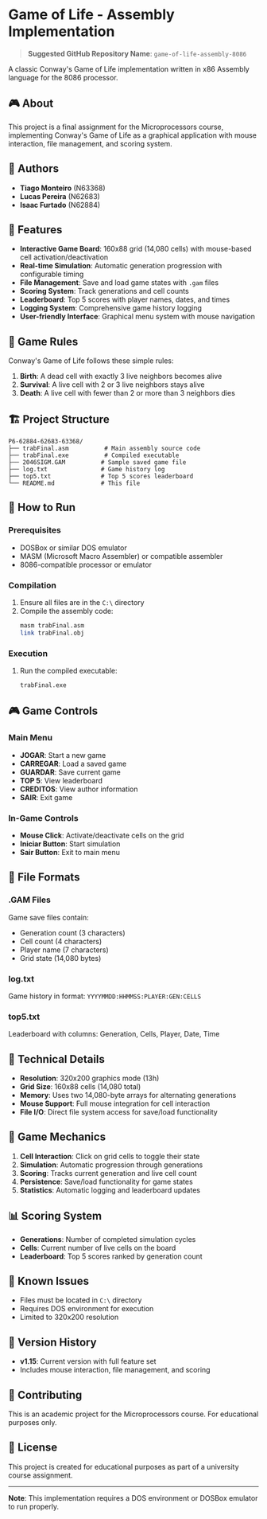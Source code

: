 # Game of Life - Assembly Implementation

> **Suggested GitHub Repository Name**: `game-of-life-assembly-8086`

A classic Conway's Game of Life implementation written in x86 Assembly language for the 8086 processor.

## 🎮 About

This project is a final assignment for the Microprocessors course, implementing Conway's Game of Life as a graphical application with mouse interaction, file management, and scoring system.

## 👥 Authors

- **Tiago Monteiro** (N63368)
- **Lucas Pereira** (N62683) 
- **Isaac Furtado** (N62884)

## 🎯 Features

- **Interactive Game Board**: 160x88 grid (14,080 cells) with mouse-based cell activation/deactivation
- **Real-time Simulation**: Automatic generation progression with configurable timing
- **File Management**: Save and load game states with `.gam` files
- **Scoring System**: Track generations and cell counts
- **Leaderboard**: Top 5 scores with player names, dates, and times
- **Logging System**: Comprehensive game history logging
- **User-friendly Interface**: Graphical menu system with mouse navigation

## 🎲 Game Rules

Conway's Game of Life follows these simple rules:

1. **Birth**: A dead cell with exactly 3 live neighbors becomes alive
2. **Survival**: A live cell with 2 or 3 live neighbors stays alive
3. **Death**: A live cell with fewer than 2 or more than 3 neighbors dies

## 🏗️ Project Structure

```
P6-62884-62683-63368/
├── trabFinal.asm          # Main assembly source code
├── trabFinal.exe          # Compiled executable
├── 2046SIGM.GAM          # Sample saved game file
├── log.txt               # Game history log
├── top5.txt              # Top 5 scores leaderboard
└── README.md             # This file
```

## 🚀 How to Run

### Prerequisites

- DOSBox or similar DOS emulator
- MASM (Microsoft Macro Assembler) or compatible assembler
- 8086-compatible processor or emulator

### Compilation

1. Ensure all files are in the `C:\` directory
2. Compile the assembly code:
   ```bash
   masm trabFinal.asm
   link trabFinal.obj
   ```

### Execution

1. Run the compiled executable:
   ```bash
   trabFinal.exe
   ```

## 🎮 Game Controls

### Main Menu
- **JOGAR**: Start a new game
- **CARREGAR**: Load a saved game
- **GUARDAR**: Save current game
- **TOP 5**: View leaderboard
- **CREDITOS**: View author information
- **SAIR**: Exit game

### In-Game Controls
- **Mouse Click**: Activate/deactivate cells on the grid
- **Iniciar Button**: Start simulation
- **Sair Button**: Exit to main menu

## 📁 File Formats

### .GAM Files
Game save files contain:
- Generation count (3 characters)
- Cell count (4 characters)
- Player name (7 characters)
- Grid state (14,080 bytes)

### log.txt
Game history in format: `YYYYMMDD:HHMMSS:PLAYER:GEN:CELLS`

### top5.txt
Leaderboard with columns: Generation, Cells, Player, Date, Time

## 🔧 Technical Details

- **Resolution**: 320x200 graphics mode (13h)
- **Grid Size**: 160x88 cells (14,080 total)
- **Memory**: Uses two 14,080-byte arrays for alternating generations
- **Mouse Support**: Full mouse integration for cell interaction
- **File I/O**: Direct file system access for save/load functionality

## 🎯 Game Mechanics

1. **Cell Interaction**: Click on grid cells to toggle their state
2. **Simulation**: Automatic progression through generations
3. **Scoring**: Tracks current generation and live cell count
4. **Persistence**: Save/load functionality for game states
5. **Statistics**: Automatic logging and leaderboard updates

## 📊 Scoring System

- **Generations**: Number of completed simulation cycles
- **Cells**: Current number of live cells on the board
- **Leaderboard**: Top 5 scores ranked by generation count

## 🐛 Known Issues

- Files must be located in `C:\` directory
- Requires DOS environment for execution
- Limited to 320x200 resolution

## 📝 Version History

- **v1.15**: Current version with full feature set
- Includes mouse interaction, file management, and scoring

## 🤝 Contributing

This is an academic project for the Microprocessors course. For educational purposes only.

## 📄 License

This project is created for educational purposes as part of a university course assignment.

---

**Note**: This implementation requires a DOS environment or DOSBox emulator to run properly.
